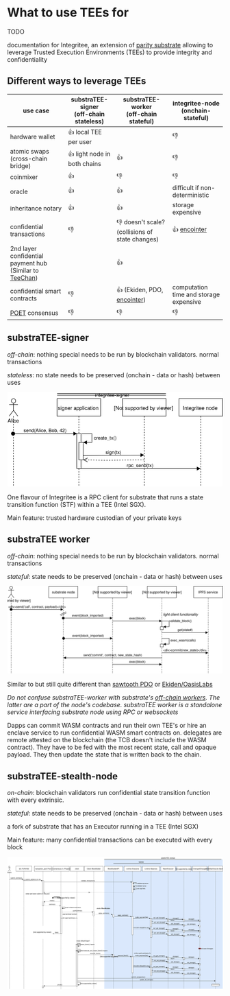 # What to use TEEs for

TODO

documentation for Integritee, an extension of [parity substrate](https://github.com/paritytech/substrate) allowing to leverage Trusted Execution Environments (TEEs) to provide integrity and confidentiality

## Different ways to leverage TEEs

| use case | substraTEE-signer <br>(off-chain stateless) | substraTEE-worker<br> (off-chain stateful) | integritee-node<br> (onchain-stateful) |
|----------|-------------------|----------------|-----------------|
|hardware wallet| :+1: local TEE per user | | :thumbsdown:|
|atomic swaps<br>(cross-chain bridge)| :+1: light node in both chains | :+1: | :thumbsdown: |
|coinmixer| :+1:  | :thumbsdown: | :thumbsdown: |
|oracle| :+1: | :+1: | difficult if non-deterministic |
|inheritance notary| :+1: | :+1: | storage expensive |
|confidential transactions| :thumbsdown: | :thumbsdown: doesn't scale? (collisions of state changes) | :+1: [encointer](https://encointer.org) |
| 2nd layer confidential payment hub (Similar to [TeeChan](https://github.com/lsds/Teechain))|  | :+1: | |
|confidential smart contracts |:thumbsdown: | :+1: (Ekiden, PDO, [encointer](https://encointer.org)) | computation time and storage expensive|
| [POET](https://sawtooth.hyperledger.org/docs/core/releases/1.0/architecture/poet.html) consensus | :thumbsdown: | :thumbsdown: | :thumbsdown: |

## substraTEE-signer

*off-chain*: nothing special needs to be run by blockchain validators. normal transactions

*stateless*: no state needs to be preserved (onchain - data or hash) between uses

![signer](fig/integritee-signer.svg)

One flavour of Integritee is a RPC client for substrate that runs a state transition function (STF) within a TEE (Intel SGX).

Main feature: trusted hardware custodian of your private keys

## substraTEE worker

*off-chain*: nothing special needs to be run by blockchain validators. normal transactions

*stateful*: state needs to be preserved (onchain - data or hash) between uses

![offchain-contract](fig/integritee-offchain-contract.svg)

Similar to but still quite different than [sawtooth PDO](https://github.com/hyperledger-labs/private-data-objects) or [Ekiden/OasisLabs](https://www.oasislabs.com/)

*Do not confuse substraTEE-worker with substrate's [off-chain workers](https://github.com/paritytech/substrate/pull/1942). The latter are a part of the node's codebase. substraTEE worker is a standalone service interfacing substrate node using RPC or websockets*

Dapps can commit WASM contracts and run their own TEE's or hire an enclave service to run confidential WASM smart contracts on. delegates are remote attested on the blockchain (the TCB doesn't include the WASM contract). They have to be fed with the most recent state, call and opaque payload. They then update the state that is written back to the chain.

## substraTEE-stealth-node

*on-chain*: blockchain validators run confidential state transition function with every extrinsic.

*stateful*: state needs to be preserved (onchain - data or hash) between uses

a fork of substrate that has an Executor running in a TEE (Intel SGX)

Main feature: many confidential transactions can be executed with every block

![node](fig/integritee-stealth-node.svg)
